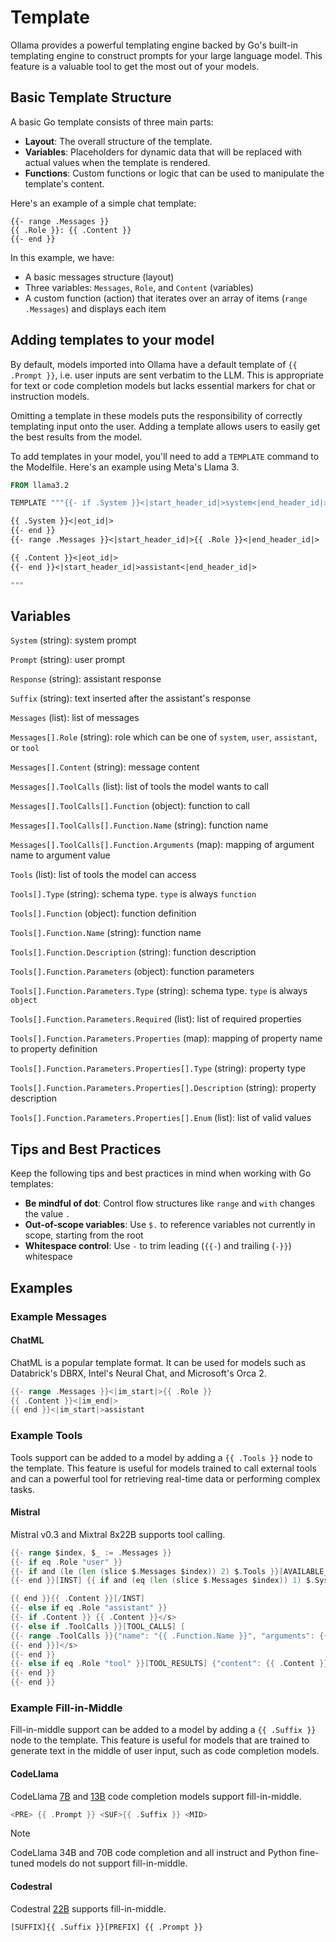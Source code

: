 # Template

Ollama provides a powerful templating engine backed by Go's built-in templating engine to construct prompts for your large language model. This feature is a valuable tool to get the most out of your models.

## Basic Template Structure

A basic Go template consists of three main parts:

* **Layout**: The overall structure of the template.
* **Variables**: Placeholders for dynamic data that will be replaced with actual values when the template is rendered.
* **Functions**: Custom functions or logic that can be used to manipulate the template's content.

Here's an example of a simple chat template:

```gotmpl
{{- range .Messages }}
{{ .Role }}: {{ .Content }}
{{- end }}
```

In this example, we have:

* A basic messages structure (layout)
* Three variables: `Messages`, `Role`, and `Content` (variables)
* A custom function (action) that iterates over an array of items (`range .Messages`) and displays each item

## Adding templates to your model

By default, models imported into Ollama have a default template of `{{ .Prompt }}`, i.e. user inputs are sent verbatim to the LLM. This is appropriate for text or code completion models but lacks essential markers for chat or instruction models.

Omitting a template in these models puts the responsibility of correctly templating input onto the user. Adding a template allows users to easily get the best results from the model.

To add templates in your model, you'll need to add a `TEMPLATE` command to the Modelfile. Here's an example using Meta's Llama 3.

```dockerfile
FROM llama3.2

TEMPLATE """{{- if .System }}<|start_header_id|>system<|end_header_id|>

{{ .System }}<|eot_id|>
{{- end }}
{{- range .Messages }}<|start_header_id|>{{ .Role }}<|end_header_id|>

{{ .Content }}<|eot_id|>
{{- end }}<|start_header_id|>assistant<|end_header_id|>

"""
```

## Variables

`System` (string): system prompt

`Prompt` (string): user prompt

`Response` (string): assistant response

`Suffix` (string): text inserted after the assistant's response

`Messages` (list): list of messages

`Messages[].Role` (string): role which can be one of `system`, `user`, `assistant`, or `tool`

`Messages[].Content` (string):  message content

`Messages[].ToolCalls` (list): list of tools the model wants to call

`Messages[].ToolCalls[].Function` (object): function to call

`Messages[].ToolCalls[].Function.Name` (string): function name

`Messages[].ToolCalls[].Function.Arguments` (map): mapping of argument name to argument value

`Tools` (list): list of tools the model can access

`Tools[].Type` (string): schema type. `type` is always `function`

`Tools[].Function` (object): function definition

`Tools[].Function.Name` (string): function name

`Tools[].Function.Description` (string): function description

`Tools[].Function.Parameters` (object): function parameters

`Tools[].Function.Parameters.Type` (string): schema type. `type` is always `object`

`Tools[].Function.Parameters.Required` (list): list of required properties

`Tools[].Function.Parameters.Properties` (map): mapping of property name to property definition

`Tools[].Function.Parameters.Properties[].Type` (string): property type

`Tools[].Function.Parameters.Properties[].Description` (string): property description

`Tools[].Function.Parameters.Properties[].Enum` (list): list of valid values

## Tips and Best Practices

Keep the following tips and best practices in mind when working with Go templates:

* **Be mindful of dot**: Control flow structures like `range` and `with` changes the value `.`
* **Out-of-scope variables**: Use `$.` to reference variables not currently in scope, starting from the root
* **Whitespace control**: Use `-` to trim leading (`{{-`) and trailing (`-}}`) whitespace

## Examples

### Example Messages

#### ChatML

ChatML is a popular template format. It can be used for models such as Databrick's DBRX, Intel's Neural Chat, and Microsoft's Orca 2.

```go
{{- range .Messages }}<|im_start|>{{ .Role }}
{{ .Content }}<|im_end|>
{{ end }}<|im_start|>assistant
```

### Example Tools

Tools support can be added to a model by adding a `{{ .Tools }}` node to the template. This feature is useful for models trained to call external tools and can a powerful tool for retrieving real-time data or performing complex tasks.

#### Mistral

Mistral v0.3 and Mixtral 8x22B supports tool calling.

```go
{{- range $index, $_ := .Messages }}
{{- if eq .Role "user" }}
{{- if and (le (len (slice $.Messages $index)) 2) $.Tools }}[AVAILABLE_TOOLS] {{ json $.Tools }}[/AVAILABLE_TOOLS]
{{- end }}[INST] {{ if and (eq (len (slice $.Messages $index)) 1) $.System }}{{ $.System }}

{{ end }}{{ .Content }}[/INST]
{{- else if eq .Role "assistant" }}
{{- if .Content }} {{ .Content }}</s>
{{- else if .ToolCalls }}[TOOL_CALLS] [
{{- range .ToolCalls }}{"name": "{{ .Function.Name }}", "arguments": {{ json .Function.Arguments }}}
{{- end }}]</s>
{{- end }}
{{- else if eq .Role "tool" }}[TOOL_RESULTS] {"content": {{ .Content }}}[/TOOL_RESULTS]
{{- end }}
{{- end }}
```

### Example Fill-in-Middle

Fill-in-middle support can be added to a model by adding a `{{ .Suffix }}` node to the template. This feature is useful for models that are trained to generate text in the middle of user input, such as code completion models.

#### CodeLlama

CodeLlama [7B](https://ollama.com/library/codellama:7b-code) and [13B](https://ollama.com/library/codellama:13b-code) code completion models support fill-in-middle.

```go
<PRE> {{ .Prompt }} <SUF>{{ .Suffix }} <MID>
```

> [!NOTE]
> CodeLlama 34B and 70B code completion and all instruct and Python fine-tuned models do not support fill-in-middle.

#### Codestral

Codestral [22B](https://ollama.com/library/codestral:22b) supports fill-in-middle.

```gotmpl
[SUFFIX]{{ .Suffix }}[PREFIX] {{ .Prompt }}
```
